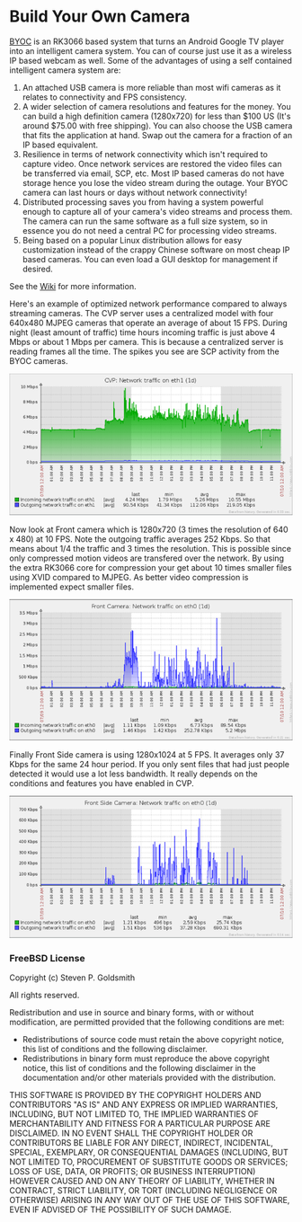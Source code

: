 # Build Your Own Camera

[BYOC](https://github.com/sgjava/byoc/wiki) is an RK3066 based system that turns
an Android Google TV player into an intelligent camera system. You can of
course just use it as a wireless IP based webcam as well. Some of the advantages of
using a self contained intelligent camera system are: 
 
1. An attached USB camera is more reliable than most wifi cameras as it relates to
connectivity and FPS consistency.
2. A wider selection of camera resolutions and features for the money. You can
build a high definition camera (1280x720) for less than $100 US (It's around $75.00
with free shipping). You can also choose the USB camera that fits the application
at hand. Swap out the camera for a fraction of an IP based equivalent.
3. Resilience in terms of network connectivity which isn't required to capture
video. Once network services are restored the video files can be transferred
via email, SCP, etc. Most IP based cameras do not have storage hence you lose
the video stream during the outage. Your BYOC camera can last hours or days
without network connectivity!
4. Distributed processing saves you from having a system powerful enough to
capture all of your camera's video streams and process them. The camera can
run the same software as a full size system, so in essence you do not need
a central PC for processing video streams.
5. Being based on a popular Linux distribution allows for easy customization instead
of the crappy Chinese software on most cheap IP based cameras. You can even
load a GUI desktop for management if desired.

See the [Wiki](https://github.com/sgjava/byoc/wiki) for more information.

Here's an example of optimized network performance compared to always streaming cameras. The CVP server uses
a centralized model with four 640x480 MJPEG cameras that operate an average of about 15 FPS. During night (least amount of traffic)
time hours incoming traffic is just above 4 Mbps or about 1 Mbps per camera. This is because a centralized server is reading frames all
the time. The spikes you see are SCP activity from the BYOC cameras.

![Central server](images/central.png)

Now look at Front camera which is 1280x720 (3 times the resolution of 640 x 480) at 10 FPS. Note the outgoing traffic averages
252 Kbps. So that means about 1/4 the traffic and 3 times the resolution. This is possible since only compressed motion videos are
transfered over the network. By using the extra RK3066 core for compression your get about 10 times smaller files using XVID compared
to MJPEG. As better video compression is implemented expect smaller files.
 

![Front camera](images/front.png)

Finally Front Side camera is using 1280x1024 at 5 FPS. It averages only 37 Kbps for the same 24 hour period. If you only sent files that
had just people detected it would use a lot less bandwidth. It really depends on the conditions and features you have enabled in CVP.

![Front side camera](images/front-side.png)

### FreeBSD License

Copyright (c) Steven P. Goldsmith

All rights reserved.

Redistribution and use in source and binary forms, with or without modification, are permitted provided that the following conditions are met:
* Redistributions of source code must retain the above copyright notice, this list of conditions and the following disclaimer.
* Redistributions in binary form must reproduce the above copyright notice, this list of conditions and the following disclaimer in the documentation and/or other materials provided with the distribution.

THIS SOFTWARE IS PROVIDED BY THE COPYRIGHT HOLDERS AND CONTRIBUTORS "AS IS" AND ANY EXPRESS OR IMPLIED WARRANTIES, INCLUDING, BUT NOT LIMITED TO, THE IMPLIED WARRANTIES OF MERCHANTABILITY AND FITNESS FOR A PARTICULAR PURPOSE ARE DISCLAIMED. IN NO EVENT SHALL THE COPYRIGHT HOLDER OR CONTRIBUTORS BE LIABLE FOR ANY DIRECT, INDIRECT, INCIDENTAL, SPECIAL, EXEMPLARY, OR CONSEQUENTIAL DAMAGES (INCLUDING, BUT NOT LIMITED TO, PROCUREMENT OF SUBSTITUTE GOODS OR SERVICES; LOSS OF USE, DATA, OR PROFITS; OR BUSINESS INTERRUPTION) HOWEVER CAUSED AND ON ANY THEORY OF LIABILITY, WHETHER IN CONTRACT, STRICT LIABILITY, OR TORT (INCLUDING NEGLIGENCE OR OTHERWISE) ARISING IN ANY WAY OUT OF THE USE OF THIS SOFTWARE, EVEN IF ADVISED OF THE POSSIBILITY OF SUCH DAMAGE.

